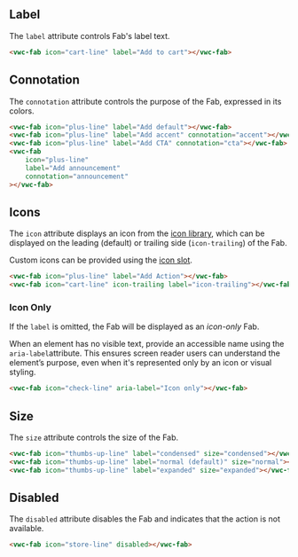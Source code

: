 ## Label

The `label` attribute controls Fab's label text.

```html preview
<vwc-fab icon="cart-line" label="Add to cart"></vwc-fab>
```

## Connotation

The `connotation` attribute controls the purpose of the Fab, expressed in its colors.

```html preview
<vwc-fab icon="plus-line" label="Add default"></vwc-fab>
<vwc-fab icon="plus-line" label="Add accent" connotation="accent"></vwc-fab>
<vwc-fab icon="plus-line" label="Add CTA" connotation="cta"></vwc-fab>
<vwc-fab
	icon="plus-line"
	label="Add announcement"
	connotation="announcement"
></vwc-fab>
```

## Icons

The `icon` attribute displays an icon from the [icon library](/icons/icons-gallery/), which can be displayed on the leading (default) or trailing side (`icon-trailing`) of the Fab.

Custom icons can be provided using the [icon slot](/components/fab/code/#icon-slot).

```html preview
<vwc-fab icon="plus-line" label="Add Action"></vwc-fab>
<vwc-fab icon="cart-line" icon-trailing label="icon-trailing"></vwc-fab>
```

### Icon Only

If the `label` is omitted, the Fab will be displayed as an _icon-only_ Fab.

<vwc-note connotation="information" icon="accessibility-line" headline="Accessibility Tip">

When an element has no visible text, provide an accessible name using the <nobr><code>aria-label</code></nobr>attribute. This ensures screen reader users can understand the element’s purpose, even when it's represented only by an icon or visual styling.

</vwc-note>

```html preview
<vwc-fab icon="check-line" aria-label="Icon only"></vwc-fab>
```

## Size

The `size` attribute controls the size of the Fab.

```html preview
<vwc-fab icon="thumbs-up-line" label="condensed" size="condensed"></vwc-fab>
<vwc-fab icon="thumbs-up-line" label="normal (default)" size="normal"></vwc-fab>
<vwc-fab icon="thumbs-up-line" label="expanded" size="expanded"></vwc-fab>
```

## Disabled

The `disabled` attribute disables the Fab and indicates that the action is not available.

```html preview
<vwc-fab icon="store-line" disabled></vwc-fab>
```
